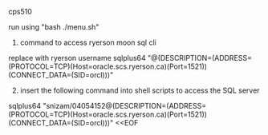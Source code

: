 cps510

run using "bash ./menu.sh"

1. command to access ryerson moon sql cli

replace <username> with ryerson username
sqlplus64 "<username>@(DESCRIPTION=(ADDRESS=(PROTOCOL=TCP)(Host=oracle.scs.ryerson.ca)(Port=1521))(CONNECT_DATA=(SID=orcl)))"

2. insert the following command into shell scripts to access the SQL server

sqlplus64 "snizam/04054152@(DESCRIPTION=(ADDRESS=(PROTOCOL=TCP)(Host=oracle.scs.ryerson.ca)(Port=1521))(CONNECT_DATA=(SID=orcl)))" <<EOF






